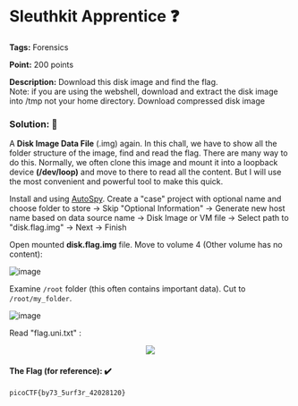 # Sleuthkit Apprentice ❓

**Tags:** Forensics

**Point:** 200 points

**Description:** 
Download this disk image and find the flag.<br>
Note: if you are using the webshell, download and extract the disk image into /tmp not your home directory.
Download compressed disk image

### Solution: 💯

A **Disk Image Data File** (.img) again. In this chall, we have to show all the folder structure of the image, find and read the flag. There are many way to do this. Normally, we often clone this image and mount it into a loopback device **(/dev/loop)** and move to there to read all the content. But I will use the most convenient and powerful tool to make this quick.

Install and using [AutoSpy](https://www.sleuthkit.org/autopsy/). Create a "case" project with optional name and choose folder to store -> Skip "Optional Information" -> Generate new host name based on data source name -> Disk Image or VM file -> Select path to "disk.flag.img" -> Next -> Finish

Open mounted **disk.flag.img** file. Move to volume 4 (Other volume has no content):

![image](https://user-images.githubusercontent.com/48288606/159490676-8377f7c1-139d-453f-84b6-cf7f9f46a842.png)


Examine `/root` folder (this often contains important data). Cut to `/root/my_folder`.

![image](https://user-images.githubusercontent.com/48288606/159491241-2282c175-bcf6-40ea-84e6-aa0a7d4a3495.png)

 Read "flag.uni.txt" :

<p align="center"><img src="https://user-images.githubusercontent.com/48288606/159491694-0fd85901-98f1-4182-bc9d-72edba225d77.png" ></p>


#### The Flag (for reference): ✔️
```
picoCTF{by73_5urf3r_42028120}
```
